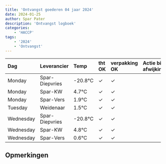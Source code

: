 ```yaml
---
title: 'Ontvangst goederen 04 jaar 2024'
date: 2024-01-25
author: Spar Pater
description: 'Ontvangst logboek'
categories:
    - 'HACCP'
tags:
    - '2024'
    - 'Ontvangst'
---
```

| Dag | Leverancier | Temp | tht OK | verpakking OK | Actie bij afwijking | Controle door |
|:---|:---|:---|:---|:---|:---|:---|
| Monday | Spar-Diepvries | -20.8°C | &check; | &check; | | DPater |
| Monday | Spar-KW | 4.7°C | &check; | &check; | | DPater |
| Monday | Spar-Vers | 1.9°C | &check; | &check; | | DPater |
| Tuesday | Weidenaar | 1.5°C | &check; | &check; | | DPater |
| Wednesday | Spar-Diepvries | -20.8°C | &check; | &check; | | WPater |
| Wednesday | Spar-KW | 4.8°C | &check; | &check; | | WPater |
| Wednesday | Spar-Vers | 0.6°C | &check; | &check; | | WPater |

## Opmerkingen


